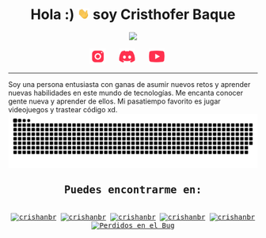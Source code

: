 <h1 align="center">
  Hola :) <img width="24" src="https://github.com/1999AZZAR/1999AZZAR/blob/main/resources/img/waving.gif"> soy Cristhofer Baque
</h1>

<!-- Typing SVG by DenverCoder1 - https://github.com/DenverCoder1/readme-typing-svg -->
<p align="center">
  <a href="https://github.com/DenverCoder1/readme-typing-svg"><img src="https://readme-typing-svg.herokuapp.com/?lines=Estudiante+de+Ingeniería+de+Software;en+la+Universidad+de+Guayaquil,+Ecuador&center=true&width=500&height=45&color=ff314e&vCenter=true&size=22"></a>
</p>

<!-- Sección de redes sociales -->
<p align="center">
  <a href="https://www.instagram.com/crishanbr"><img width="32px" alt="Instagram" title="Instagram" src="icons/instagram.svg"/></a>
  &#8287;&#8287;&#8287;&#8287;&#8287;
  <a href="https://discord.gg/2fFXJhwHSB" alt="Perdidos en el Bug"><img width="32px" src="icons/discordia.svg"/></a>
  &#8287;&#8287;&#8287;&#8287;&#8287;
  <a href="https://www.youtube.com/c/CrishanBR"><img width="32px" alt="Youtube" title="Youtube" src="icons/youtube-play.svg"/></a>
  &#8287;&#8287;&#8287;&#8287;&#8287;
</p>

<hr/>
Soy una persona entusiasta con ganas de asumir nuevos retos y aprender nuevas habilidades en este mundo de tecnologías. Me encanta conocer gente nueva y aprender de ellos. Mi pasatiempo favorito es jugar videojuegos y trastear código xd.

<div align="center">
  <a href="https://github.com/crishanbr">
    <!-- Original svg image from https://github.com/1999AZZAR/1999AZZAR/blob/main/resources/img/grid-snake.svg -->
    <img  src="icons/contribution-snake.svg" alt="snake"/>
  </a>
</div>

<!--<details>
  <summary>☎️ Contacto</summary> -->
<div>
  <samp>
    <h2 align="center">Puedes encontrarme en:</h2>
    <p align="center">
      <br/>
      <a href="https://www.linkedin.com/in/crishanbr/" target="blank"><img align="center"
         src="https://img.shields.io/badge/linkedin-%231DA1F2.svg?style=for-the-badge&logo=linkedin&logoColor=white"
         alt="crishanbr" height="30"/></a>
      <a href="https://fb.com/crishanbr" target="blank"><img align="center"
         src="https://img.shields.io/badge/facebook-4267B2.svg?style=for-the-badge&logo=facebook&logoColor=white"
         alt="crishanbr" height="30"/></a>
      <a href="https://mailto:crishan.0531@gmail.com" target="blank"><img align="center"
         src="https://img.shields.io/badge/gmail-EA4335.svg?style=for-the-badge&logo=gmail&logoColor=white"
         alt="crishanbr" height="30"/></a>
      <a href="https://instagram.com/crishanbr" target="blank"><img align="center"
         src="https://img.shields.io/badge/instagram-%23E4405F.svg?style=for-the-badge&logo=Instagram&logoColor=white"
         alt="crishanbr" height="30"/></a>
      <a href="https://twitter.com/crishanbr" target="blank"><img align="center"
         src="https://img.shields.io/badge/twitter-1DA1F2.svg?style=for-the-badge&logo=twitter&logoColor=white"
         alt="crishanbr" height="30"/></a>
      <a href="https://discord.gg/2fFXJhwHSB" target="blank"><img align="center"
         src="https://img.shields.io/badge/discord-5865F2.svg?style=for-the-badge&logo=discord&logoColor=white"
         alt="Perdidos en el Bug" height="30"/></a>
      <br>
    </p>
  </samp>
</div>
<!--</details>-->
